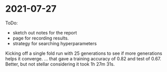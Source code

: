 # 2021-07-27
ToDo:

- sketch out notes for the report
- page for recording results.
- strategy for searching hyperparameters

Kicking off a single fold run with 25 generations to see if more generations helps it converge.
... that gave a training accuracy of 0.82 and test of 0.67.  Better, but not stellar considering it took 1h 27m 31s.


